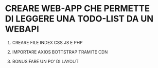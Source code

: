# CREARE WEB-APP CHE PERMETTE DI LEGGERE UNA TODO-LIST DA UN WEBAPI

1) CREARE FILE INDEX CSS JS E PHP

2) IMPORTARE AXIOS BOTTSTRAP TRAMITE CDN

3) BONUS FARE UN PO' DI LAYOUT
